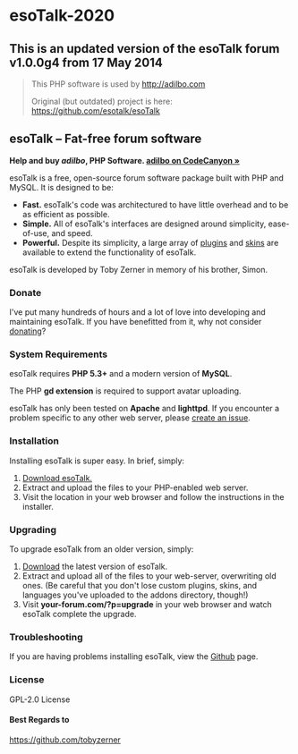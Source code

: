 # esoTalk-2020

## This is an updated version of the esoTalk forum v1.0.0g4 from 17 May 2014

> This PHP software is used by http://adilbo.com
> 
> Original (but outdated) project is here: https://github.com/esotalk/esoTalk

## esoTalk – Fat-free forum software

**Help and buy *adilbo*, PHP Software. [adilbo on CodeCanyon &raquo;](https://codecanyon.net/user/adilbo/portfolio?ref=adilbo)**

esoTalk is a free, open-source forum software package built with PHP and MySQL. It is designed to be:

 - **Fast.** esoTalk's code was architectured to have little overhead and to be as efficient as possible.
 - **Simple.** All of esoTalk's interfaces are designed around simplicity, ease-of-use, and speed.
 - **Powerful.** Despite its simplicity, a large array of [plugins](https://github.com/phpSoftware/esoTalk-2020/addons/plugins/) and [skins](https://github.com/phpSoftware/esoTalk-2020/addons/skins/) are available to extend the functionality of esoTalk.

esoTalk is developed by Toby Zerner in memory of his brother, Simon. 

### Donate

I've put many hundreds of hours and a lot of love into developing and maintaining esoTalk. If you have benefitted from it, why not consider [donating](https://github.com/phpSoftware/esoTalk-2020/)?

### System Requirements

esoTalk requires **PHP 5.3+** and a modern version of **MySQL**.

The PHP **gd extension** is required to support avatar uploading.

esoTalk has only been tested on **Apache** and **lighttpd**. If you encounter a problem specific to any other web server, please [create an issue](https://github.com/phpSoftware/esoTalk-2020/issues).

### Installation

Installing esoTalk is super easy. In brief, simply:

1. [Download esoTalk.](https://github.com/phpSoftware/esoTalk-2020/)
2. Extract and upload the files to your PHP-enabled web server.
3. Visit the location in your web browser and follow the instructions in the installer.

### Upgrading

To upgrade esoTalk from an older version, simply:

1. [Download](https://github.com/phpSoftware/esoTalk-2020/) the latest version of esoTalk.
2. Extract and upload all of the files to your web-server, overwriting old ones. (Be careful that you don't lose custom plugins, skins, and languages you've uploaded to the addons directory, though!)
3. Visit **your-forum.com/?p=upgrade** in your web browser and watch esoTalk complete the upgrade.

### Troubleshooting

If you are having problems installing esoTalk, view the [Github](https://github.com/phpSoftware/esoTalk-2020/) page.

### License
GPL-2.0 License

#### Best Regards to
https://github.com/tobyzerner
